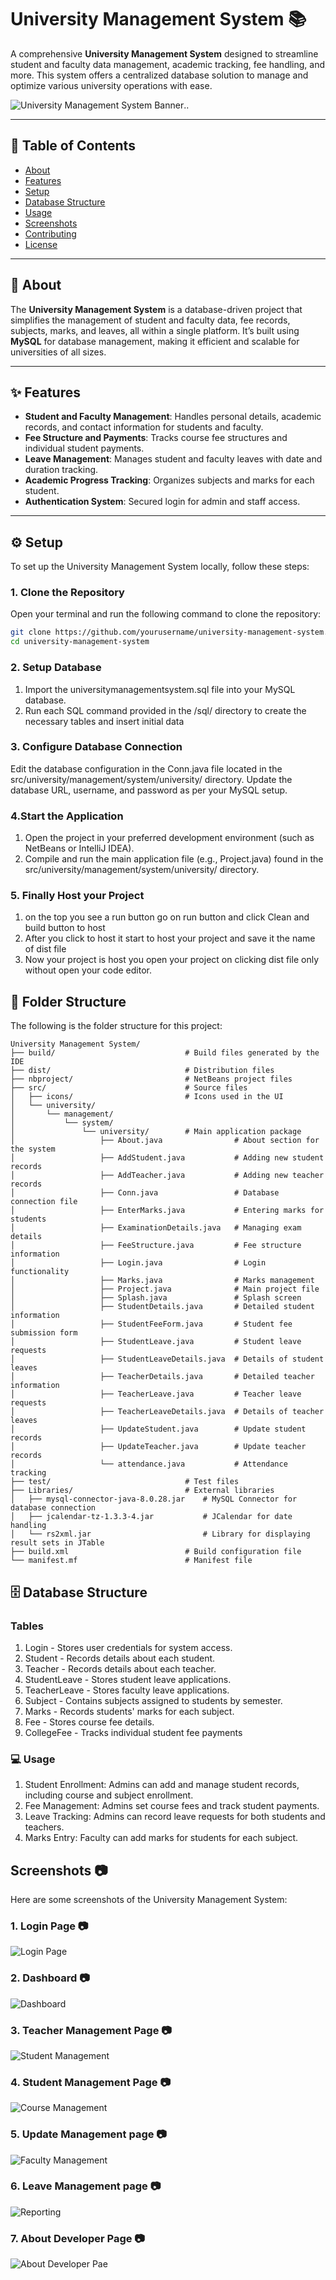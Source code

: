 # University Management System 📚

A comprehensive **University Management System** designed to streamline student and faculty data management, academic tracking, fee handling, and more. This system offers a centralized database solution to manage and optimize various university operations with ease.

![University Management System Banner](https://github.com/amitkumardemo/University-Management-System/blob/main/Images/Main%20Page)..

---

## 📑 Table of Contents
- [About](#about)
- [Features](#features)
- [Setup](#setup)
- [Database Structure](#database-structure)
- [Usage](#usage)
- [Screenshots](#screenshots)
- [Contributing](#contributing)
- [License](#license)

---

## 📘 About
The **University Management System** is a database-driven project that simplifies the management of student and faculty data, fee records, subjects, marks, and leaves, all within a single platform. It’s built using **MySQL** for database management, making it efficient and scalable for universities of all sizes.

---

## ✨ Features
- **Student and Faculty Management**: Handles personal details, academic records, and contact information for students and faculty.
- **Fee Structure and Payments**: Tracks course fee structures and individual student payments.
- **Leave Management**: Manages student and faculty leaves with date and duration tracking.
- **Academic Progress Tracking**: Organizes subjects and marks for each student.
- **Authentication System**: Secured login for admin and staff access.

---

## ⚙️ Setup

To set up the University Management System locally, follow these steps:

### 1. Clone the Repository

Open your terminal and run the following command to clone the repository:
```bash
git clone https://github.com/yourusername/university-management-system.git
cd university-management-system
```

### 2. Setup Database 
1. Import the universitymanagementsystem.sql file into your MySQL database.
2. Run each SQL command provided in the /sql/ directory to create the necessary tables and insert initial data

### 3. Configure Database Connection
Edit the database configuration in the Conn.java file located in the src/university/management/system/university/ directory. Update the database URL, username, and password as per your MySQL setup.

### 4.Start the Application
1. Open the project in your preferred development environment (such as NetBeans or IntelliJ IDEA).
2. Compile and run the main application file (e.g., Project.java) found in the src/university/management/system/university/ directory.

### 5. Finally Host your Project

1. on the top you see a run button go on run button and click Clean and build button to host
2. After you click to host it start to host your project and save it the name of dist file 
3. Now your project is host you open your project on clicking dist file only without open your code editor.
   
## 📂 Folder Structure

The following is the folder structure for this project:

```plaintext
University Management System/
├── build/                             # Build files generated by the IDE
├── dist/                              # Distribution files
├── nbproject/                         # NetBeans project files
├── src/                               # Source files
│   ├── icons/                         # Icons used in the UI
│   └── university/
│       └── management/
│           └── system/
│               └── university/        # Main application package
│                   ├── About.java                # About section for the system
│                   ├── AddStudent.java           # Adding new student records
│                   ├── AddTeacher.java           # Adding new teacher records
│                   ├── Conn.java                 # Database connection file
│                   ├── EnterMarks.java           # Entering marks for students
│                   ├── ExaminationDetails.java   # Managing exam details
│                   ├── FeeStructure.java         # Fee structure information
│                   ├── Login.java                # Login functionality
│                   ├── Marks.java                # Marks management
│                   ├── Project.java              # Main project file
│                   ├── Splash.java               # Splash screen
│                   ├── StudentDetails.java       # Detailed student information
│                   ├── StudentFeeForm.java       # Student fee submission form
│                   ├── StudentLeave.java         # Student leave requests
│                   ├── StudentLeaveDetails.java  # Details of student leaves
│                   ├── TeacherDetails.java       # Detailed teacher information
│                   ├── TeacherLeave.java         # Teacher leave requests
│                   ├── TeacherLeaveDetails.java  # Details of teacher leaves
│                   ├── UpdateStudent.java        # Update student records
│                   ├── UpdateTeacher.java        # Update teacher records
│                   └── attendance.java           # Attendance tracking
├── test/                              # Test files
├── Libraries/                         # External libraries
│   ├── mysql-connector-java-8.0.28.jar    # MySQL Connector for database connection
│   ├── jcalendar-tz-1.3.3-4.jar           # JCalendar for date handling
│   └── rs2xml.jar                         # Library for displaying result sets in JTable
├── build.xml                          # Build configuration file
└── manifest.mf                        # Manifest file

```
## 🗄️ Database Structure
### Tables
1. Login - Stores user credentials for system access.
2. Student - Records details about each student.
3. Teacher - Records details about each teacher.
4. StudentLeave - Stores student leave applications.
5. TeacherLeave - Stores faculty leave applications.
6. Subject - Contains subjects assigned to students by semester.
7. Marks - Records students' marks for each subject.
8. Fee - Stores course fee details.
9. CollegeFee - Tracks individual student fee payments

### 💻 Usage
1. Student Enrollment: Admins can add and manage student records, including course and subject enrollment.
2. Fee Management: Admins set course fees and track student payments.
3. Leave Tracking: Admins can record leave requests for both students and teachers.
4. Marks Entry: Faculty can add marks for students for each subject.

## Screenshots 📷

Here are some screenshots of the University Management System:

### 1. Login Page 📷
![Login Page](https://github.com/amitkumardemo/University-Management-System/blob/main/Images/Login%20Page)

### 2. Dashboard 📷
![Dashboard](https://github.com/amitkumardemo/University-Management-System/blob/main/Images/Main%20Page)

### 3. Teacher Management Page 📷

![Student Management](https://github.com/amitkumardemo/University-Management-System/blob/main/Images/New%20Teacher%20Page)

### 4. Student Management Page 📷
![Course Management](https://github.com/amitkumardemo/University-Management-System/blob/main/Images/Student%20Page)

### 5. Update Management page 📷
![Faculty Management](https://github.com/amitkumardemo/University-Management-System/blob/main/Images/Update%20Teacher%20Details)

### 6. Leave Management page 📷
![Reporting](https://github.com/amitkumardemo/University-Management-System/blob/main/Images/Apply%20Leave%20Page)

### 7. About Developer Page 📷
![About Developer Pae](https://github.com/amitkumardemo/University-Management-System/blob/main/Images/About%20Developer)

